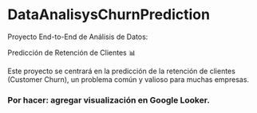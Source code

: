 # DataAnalisysChurnPrediction
Proyecto End-to-End de Análisis de Datos: 

Predicción de Retención de Clientes 📊 

Este proyecto se centrará en la predicción de la retención de clientes (Customer Churn), un problema común y valioso para muchas empresas.

### Por hacer: agregar visualización en Google Looker.
